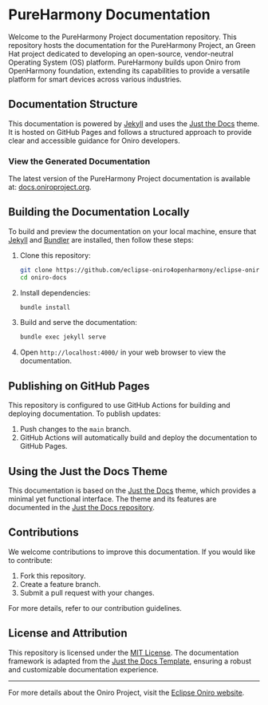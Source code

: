 # PureHarmony Documentation

Welcome to the PureHarmony Project documentation repository. This repository hosts the documentation for the PureHarmony Project, an Green Hat project dedicated to developing an open-source, vendor-neutral Operating System (OS) platform. PureHarmony builds upon Oniro from OpenHarmony foundation, extending its capabilities to provide a versatile platform for smart devices across various industries.

## Documentation Structure

This documentation is powered by [Jekyll](https://jekyllrb.com) and uses the [Just the Docs](https://just-the-docs.github.io/just-the-docs/) theme. It is hosted on GitHub Pages and follows a structured approach to provide clear and accessible guidance for Oniro developers.

### View the Generated Documentation

The latest version of the PureHarmony Project documentation is available at: [docs.oniroproject.org](https://docs.oniroproject.org/).

## Building the Documentation Locally

To build and preview the documentation on your local machine, ensure that [Jekyll](https://jekyllrb.com) and [Bundler](https://bundler.io) are installed, then follow these steps:

1. Clone this repository:
   ```sh
   git clone https://github.com/eclipse-oniro4openharmony/eclipse-oniro4openharmony.github.io.git oniro-docs
   cd oniro-docs
   ```
2. Install dependencies:
   ```sh
   bundle install
   ```
3. Build and serve the documentation:
   ```sh
   bundle exec jekyll serve
   ```
4. Open `http://localhost:4000/` in your web browser to view the documentation.

## Publishing on GitHub Pages

This repository is configured to use GitHub Actions for building and deploying documentation. To publish updates:

1. Push changes to the `main` branch.
2. GitHub Actions will automatically build and deploy the documentation to GitHub Pages.

## Using the Just the Docs Theme

This documentation is based on the [Just the Docs](https://just-the-docs.github.io/just-the-docs/) theme, which provides a minimal yet functional interface. The theme and its features are documented in the [Just the Docs repository](https://github.com/just-the-docs/just-the-docs).

## Contributions

We welcome contributions to improve this documentation. If you would like to contribute:

1. Fork this repository.
2. Create a feature branch.
3. Submit a pull request with your changes.

For more details, refer to our contribution guidelines.

## License and Attribution

This repository is licensed under the [MIT License](https://opensource.org/licenses/MIT). The documentation framework is adapted from the [Just the Docs Template](https://github.com/just-the-docs/just-the-docs-template), ensuring a robust and customizable documentation experience.

---

For more details about the Oniro Project, visit the [Eclipse Oniro website](https://projects.eclipse.org/projects/oniro).

